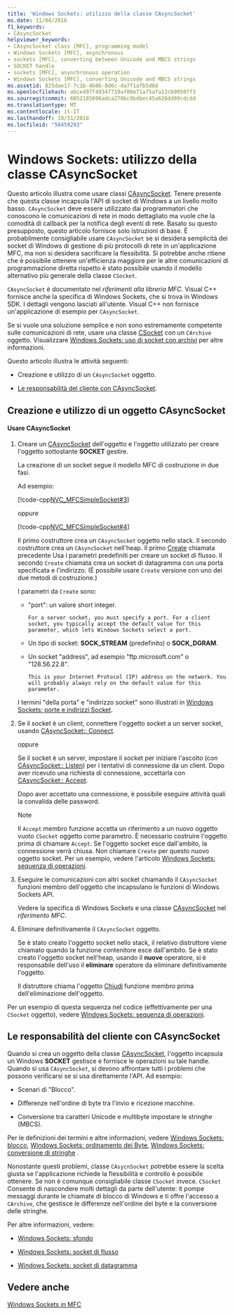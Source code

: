 ```yaml
---
title: 'Windows Sockets: utilizzo della classe CAsyncSocket'
ms.date: 11/04/2016
f1_keywords:
- CAsyncSocket
helpviewer_keywords:
- CAsyncSocket class [MFC], programming model
- Windows Sockets [MFC], asynchronous
- sockets [MFC], converting between Unicode and MBCS strings
- SOCKET handle
- sockets [MFC], asynchronous operation
- Windows Sockets [MFC], converting Unicode and MBCS strings
ms.assetid: 825dae17-7c1b-4b86-8d6c-da7f1afb5d8d
ms.openlocfilehash: abce497f49347719af08e71a75afa12cb99507f3
ms.sourcegitcommit: 6052185696adca270bc9bdbec45a626dd89cdcdd
ms.translationtype: MT
ms.contentlocale: it-IT
ms.lasthandoff: 10/31/2018
ms.locfileid: "50459293"
---
```

# <a name="windows-sockets-using-class-casyncsocket"></a>Windows Sockets: utilizzo della classe CAsyncSocket

Questo articolo illustra come usare classi [CAsyncSocket](../mfc/reference/casyncsocket-class.md). Tenere presente che questa classe incapsula l'API di socket di Windows a un livello molto basso. `CAsyncSocket` deve essere utilizzato dai programmatori che conoscono le comunicazioni di rete in modo dettagliato ma vuole che la comodità di callback per la notifica degli eventi di rete. Basato su questo presupposto, questo articolo fornisce solo istruzioni di base. È probabilmente consigliabile usare `CAsyncSocket` se si desidera semplicità dei socket di Windows di gestione di più protocolli di rete in un'applicazione MFC, ma non si desidera sacrificare la flessibilità. Si potrebbe anche ritiene che è possibile ottenere un'efficienza maggiore per le altre comunicazioni di programmazione diretta rispetto è stato possibile usando il modello alternativo più generale della classe `CSocket`.

`CAsyncSocket` è documentato nel *riferimenti alla libreria MFC*. Visual C++ fornisce anche la specifica di Windows Sockets, che si trova in Windows SDK. I dettagli vengono lasciati all'utente. Visual C++ non fornisce un'applicazione di esempio per `CAsyncSocket`.

Se si vuole una soluzione semplice e non sono estremamente competente sulle comunicazioni di rete, usare una classe [CSocket](../mfc/reference/csocket-class.md) con un `CArchive` oggetto. Visualizzare [Windows Sockets: uso di socket con archivi](../mfc/windows-sockets-using-sockets-with-archives.md) per altre informazioni.

Questo articolo illustra le attività seguenti:

- Creazione e utilizzo di un `CAsyncSocket` oggetto.

- [Le responsabilità del cliente con CAsyncSocket](#_core_your_responsibilities_with_casyncsocket).

##  <a name="_core_creating_and_using_a_casyncsocket_object"></a> Creazione e utilizzo di un oggetto CAsyncSocket

#### <a name="to-use-casyncsocket"></a>Usare CAsyncSocket

1. Creare un [CAsyncSocket](../mfc/reference/casyncsocket-class.md) dell'oggetto e l'oggetto utilizzato per creare l'oggetto sottostante **SOCKET** gestire.

   La creazione di un socket segue il modello MFC di costruzione in due fasi.

   Ad esempio:

   [!code-cpp[NVC_MFCSimpleSocket#3](../mfc/codesnippet/cpp/windows-sockets-using-class-casyncsocket_1.cpp)]

     oppure

   [!code-cpp[NVC_MFCSimpleSocket#4](../mfc/codesnippet/cpp/windows-sockets-using-class-casyncsocket_2.cpp)]

   Il primo costruttore crea un `CAsyncSocket` oggetto nello stack. Il secondo costruttore crea un `CAsyncSocket` nell'heap. Il primo [Create](../mfc/reference/casyncsocket-class.md#create) chiamata precedente Usa i parametri predefiniti per creare un socket di flusso. Il secondo `Create` chiamata crea un socket di datagramma con una porta specificata e l'indirizzo. (È possibile usare `Create` versione con uno dei due metodi di costruzione.)

   I parametri da `Create` sono:

   - "port": un valore short integer.

         For a server socket, you must specify a port. For a client socket, you typically accept the default value for this parameter, which lets Windows Sockets select a port.

   - Un tipo di socket: **SOCK_STREAM** (predefinito) o **SOCK_DGRAM**.

   - Un socket "address", ad esempio "ftp.microsoft.com" o "128.56.22.8".

         This is your Internet Protocol (IP) address on the network. You will probably always rely on the default value for this parameter.

   I termini "della porta" e "indirizzo socket" sono illustrati in [Windows Sockets: porte e indirizzi Socket](../mfc/windows-sockets-ports-and-socket-addresses.md).

1. Se il socket è un client, connettere l'oggetto socket a un server socket, usando [CAsyncSocket:: Connect](../mfc/reference/casyncsocket-class.md#connect).

     oppure

   Se il socket è un server, impostare il socket per iniziare l'ascolto (con [CAsyncSocket:: Listen](../mfc/reference/casyncsocket-class.md#listen)) per i tentativi di connessione da un client. Dopo aver ricevuto una richiesta di connessione, accettarla con [CAsyncSocket:: Accept](../mfc/reference/casyncsocket-class.md#accept).

   Dopo aver accettato una connessione, è possibile eseguire attività quali la convalida delle password.

    > [!NOTE]
    >  Il `Accept` membro funzione accetta un riferimento a un nuovo oggetto vuoto `CSocket` oggetto come parametro. È necessario costruire l'oggetto prima di chiamare `Accept`. Se l'oggetto socket esce dall'ambito, la connessione verrà chiusa. Non chiamare `Create` per questo nuovo oggetto socket. Per un esempio, vedere l'articolo [Windows Sockets: sequenza di operazioni](../mfc/windows-sockets-sequence-of-operations.md).

1. Eseguire le comunicazioni con altri socket chiamando il `CAsyncSocket` funzioni membro dell'oggetto che incapsulano le funzioni di Windows Sockets API.

   Vedere la specifica di Windows Sockets e una classe [CAsyncSocket](../mfc/reference/casyncsocket-class.md) nel *riferimento MFC*.

1. Eliminare definitivamente il `CAsyncSocket` oggetto.

   Se è stato creato l'oggetto socket nello stack, il relativo distruttore viene chiamato quando la funzione contenitore esce dall'ambito. Se è stato creato l'oggetto socket nell'heap, usando il **nuove** operatore, si è responsabile dell'uso il **eliminare** operatore da eliminare definitivamente l'oggetto.

   Il distruttore chiama l'oggetto [Chiudi](../mfc/reference/casyncsocket-class.md#close) funzione membro prima dell'eliminazione dell'oggetto.

Per un esempio di questa sequenza nel codice (effettivamente per una `CSocket` oggetto), vedere [Windows Sockets: sequenza di operazioni](../mfc/windows-sockets-sequence-of-operations.md).

##  <a name="_core_your_responsibilities_with_casyncsocket"></a> Le responsabilità del cliente con CAsyncSocket

Quando si crea un oggetto della classe [CAsyncSocket](../mfc/reference/casyncsocket-class.md), l'oggetto incapsula un Windows **SOCKET** gestisce e fornisce le operazioni su tale handle. Quando si usa `CAsyncSocket`, si devono affrontare tutti i problemi che possono verificarsi se si usa direttamente l'API. Ad esempio:

- Scenari di "Blocco".

- Differenze nell'ordine di byte tra l'invio e ricezione macchine.

- Conversione tra caratteri Unicode e multibyte impostare le stringhe (MBCS).

Per le definizioni dei termini e altre informazioni, vedere [Windows Sockets: blocco](../mfc/windows-sockets-blocking.md), [Windows Sockets: ordinamento dei Byte](../mfc/windows-sockets-byte-ordering.md), [Windows Sockets: conversione di stringhe](../mfc/windows-sockets-converting-strings.md) .

Nonostante questi problemi, classe `CAsycnSocket` potrebbe essere la scelta giusta se l'applicazione richiede la flessibilità e controllo è possibile ottenere. Se non è comunque consigliabile classe `CSocket` invece. `CSocket` Consente di nascondere molti dettagli da parte dell'utente: it pompe messaggi durante le chiamate di blocco di Windows e ti offre l'accesso a `CArchive`, che gestisce le differenze nell'ordine dei byte e la conversione delle stringhe.

Per altre informazioni, vedere:

- [Windows Sockets: sfondo](../mfc/windows-sockets-background.md)

- [Windows Sockets: socket di flusso](../mfc/windows-sockets-stream-sockets.md)

- [Windows Sockets: socket di datagramma](../mfc/windows-sockets-datagram-sockets.md)

## <a name="see-also"></a>Vedere anche

[Windows Sockets in MFC](../mfc/windows-sockets-in-mfc.md)

